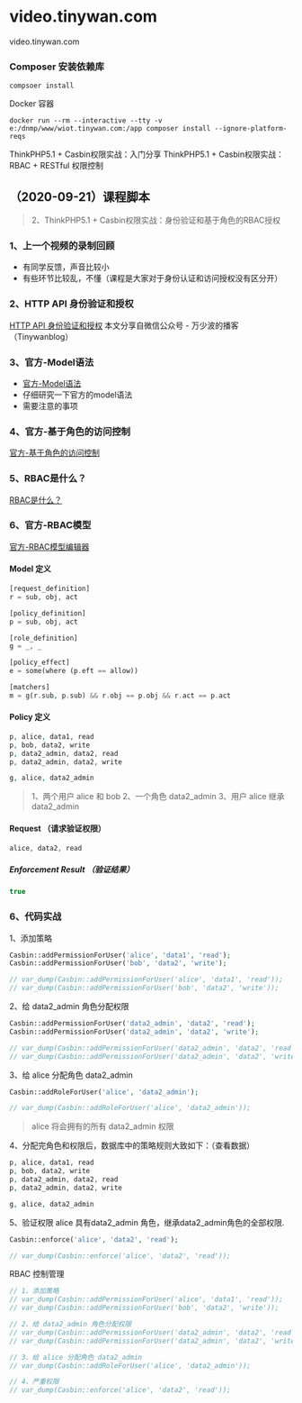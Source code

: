 # video.tinywan.com
video.tinywan.com


### Composer 安装依赖库

```
compsoer install
```

Docker 容器
```
docker run --rm --interactive --tty -v e:/dnmp/www/wiot.tinywan.com:/app composer install --ignore-platform-reqs
```

ThinkPHP5.1 + Casbin权限实战：入门分享
ThinkPHP5.1 + Casbin权限实战：RBAC + RESTful 权限控制
## （2020-09-21）课程脚本

> 2、ThinkPHP5.1 + Casbin权限实战：身份验证和基于角色的RBAC授权

### 1、上一个视频的录制回顾
* 有同学反馈，声音比较小  
* 有些环节比较乱，不懂（课程是大家对于身份认证和访问授权没有区分开）  

### 2、HTTP API 身份验证和授权

 [HTTP API 身份验证和授权](https://cloud.tencent.com/developer/article/1695510) 本文分享自微信公众号 - 万少波的播客（Tinywanblog）

### 3、官方-Model语法
* [官方-Model语法](https://casbin.org/docs/zh-CN/syntax-for-models)
* 仔细研究一下官方的model语法 
* 需要注意的事项 

### 4、官方-基于角色的访问控制
[官方-基于角色的访问控制](https://casbin.org/docs/zh-CN/rbac)
### 5、RBAC是什么？
[RBAC是什么？](https://www.cnblogs.com/niuli1987/p/9871182.html)
### 6、官方-RBAC模型
[官方-RBAC模型编辑器](https://casbin.org/zh-CN/editor)

#### Model 定义
```php
[request_definition]
r = sub, obj, act

[policy_definition]
p = sub, obj, act

[role_definition]
g = _, _

[policy_effect]
e = some(where (p.eft == allow))

[matchers]
m = g(r.sub, p.sub) && r.obj == p.obj && r.act == p.act
```

#### Policy 定义
```php
p, alice, data1, read
p, bob, data2, write
p, data2_admin, data2, read
p, data2_admin, data2, write

g, alice, data2_admin
```
> 1、两个用户 alice 和 bob
> 2、一个角色 data2_admin
> 3、用户 alice 继承 data2_admin 

#### Request （请求验证权限）
```php
alice, data2, read
```

##### Enforcement Result （验证结果）
```php
true
```

### 6、代码实战

1、添加策略
```php
Casbin::addPermissionForUser('alice', 'data1', 'read');
Casbin::addPermissionForUser('bob', 'data2', 'write');

// var_dump(Casbin::addPermissionForUser('alice', 'data1', 'read'));
// var_dump(Casbin::addPermissionForUser('bob', 'data2', 'write'));
```

2、给 data2_admin 角色分配权限
```php
Casbin::addPermissionForUser('data2_admin', 'data2', 'read');
Casbin::addPermissionForUser('data2_admin', 'data2', 'write');

// var_dump(Casbin::addPermissionForUser('data2_admin', 'data2', 'read'));
// var_dump(Casbin::addPermissionForUser('data2_admin', 'data2', 'write'));
```

3、给 alice 分配角色 data2_admin
```php
Casbin::addRoleForUser('alice', 'data2_admin');

// var_dump(Casbin::addRoleForUser('alice', 'data2_admin'));
```
> alice 将会拥有的所有 data2_admin 权限

4、分配完角色和权限后，数据库中的策略规则大致如下：（查看数据）

```php
p, alice, data1, read
p, bob, data2, write
p, data2_admin, data2, read
p, data2_admin, data2, write

g, alice, data2_admin
```

5、验证权限
alice 具有data2_admin 角色，继承data2_admin角色的全部权限.
```php
Casbin::enforce('alice', 'data2', 'read');

// var_dump(Casbin::enforce('alice', 'data2', 'read'));
```

RBAC 控制管理
```php
// 1、添加策略
// var_dump(Casbin::addPermissionForUser('alice', 'data1', 'read'));
// var_dump(Casbin::addPermissionForUser('bob', 'data2', 'write'));

// 2、给 data2_admin 角色分配权限
// var_dump(Casbin::addPermissionForUser('data2_admin', 'data2', 'read'));
// var_dump(Casbin::addPermissionForUser('data2_admin', 'data2', 'write'));

// 3、给 alice 分配角色 data2_admin
// var_dump(Casbin::addRoleForUser('alice', 'data2_admin')); 

// 4、严重权限
// var_dump(Casbin::enforce('alice', 'data2', 'read'));
```